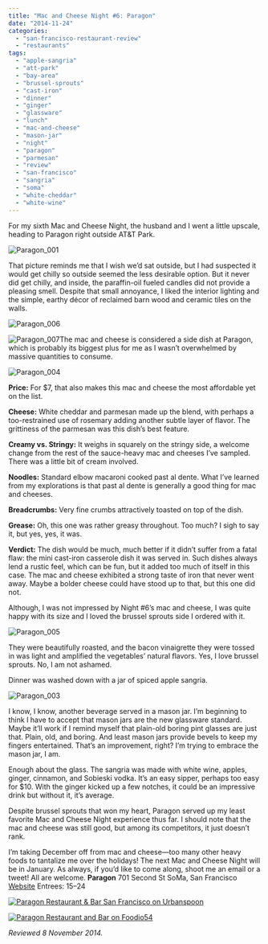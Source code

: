 ```yaml
---
title: "Mac and Cheese Night #6: Paragon"
date: "2014-11-24"
categories: 
  - "san-francisco-restaurant-review"
  - "restaurants"
tags: 
  - "apple-sangria"
  - "att-park"
  - "bay-area"
  - "brussel-sprouts"
  - "cast-iron"
  - "dinner"
  - "ginger"
  - "glassware"
  - "lunch"
  - "mac-and-cheese"
  - "mason-jar"
  - "night"
  - "paragon"
  - "parmesan"
  - "review"
  - "san-francisco"
  - "sangria"
  - "soma"
  - "white-cheddar"
  - "white-wine"
---
```


For my sixth Mac and Cheese Night, the husband and I went a little upscale, heading to Paragon right outside AT&T Park.

![Paragon_001](http://s3.amazonaws.com/thegourmez-wpmedia/2014/11/Paragon_001-500x344.jpg)

That picture reminds me that I wish we’d sat outside, but I had suspected it would get chilly so outside seemed the less desirable option. But it never did get chilly, and inside, the paraffin-oil fueled candles did not provide a pleasing smell. Despite that small annoyance, I liked the interior lighting and the simple, earthy décor of reclaimed barn wood and ceramic tiles on the walls.

![Paragon_006](http://s3.amazonaws.com/thegourmez-wpmedia/2014/11/Paragon_006-500x332.jpg)

![Paragon_007](http://s3.amazonaws.com/thegourmez-wpmedia/2014/11/Paragon_007-500x332.jpg)The mac and cheese is considered a side dish at Paragon, which is probably its biggest plus for me as I wasn’t overwhelmed by massive quantities to consume.

![Paragon_004](http://s3.amazonaws.com/thegourmez-wpmedia/2014/11/Paragon_004-500x332.jpg)

**Price:** For $7, that also makes this mac and cheese the most affordable yet on the list.

**Cheese:** White cheddar and parmesan made up the blend, with perhaps a too-restrained use of rosemary adding another subtle layer of flavor. The grittiness of the parmesan was this dish’s best feature.

**Creamy vs. Stringy:** It weighs in squarely on the stringy side, a welcome change from the rest of the sauce-heavy mac and cheeses I’ve sampled. There was a little bit of cream involved.

**Noodles:** Standard elbow macaroni cooked past al dente. What I’ve learned from my explorations is that past al dente is generally a good thing for mac and cheeses.

**Breadcrumbs:** Very fine crumbs attractively toasted on top of the dish.

**Grease:** Oh, this one was rather greasy throughout. Too much? I sigh to say it, but yes, yes, it was.

**Verdict:** The dish would be much, much better if it didn’t suffer from a fatal flaw: the mini cast-iron casserole dish it was served in. Such dishes always lend a rustic feel, which can be fun, but it added too much of itself in this case. The mac and cheese exhibited a strong taste of iron that never went away. Maybe a bolder cheese could have stood up to that, but this one did not.

Although, I was not impressed by Night #6’s mac and cheese, I was quite happy with its size and I loved the brussel sprouts side I ordered with it.

![Paragon_005](http://s3.amazonaws.com/thegourmez-wpmedia/2014/11/Paragon_005-332x500.jpg)

They were beautifully roasted, and the bacon vinaigrette they were tossed in was light and amplified the vegetables’ natural flavors. Yes, I love brussel sprouts. No, I am not ashamed.

Dinner was washed down with a jar of spiced apple sangria.

![Paragon_003](http://s3.amazonaws.com/thegourmez-wpmedia/2014/11/Paragon_003-332x500.jpg)

I know, I know, another beverage served in a mason jar. I’m beginning to think I have to accept that mason jars are the new glassware standard. Maybe it’ll work if I remind myself that plain-old boring pint glasses are just that. Plain, old, and boring. And least mason jars provide bevels to keep my fingers entertained. That’s an improvement, right? I’m trying to embrace the mason jar, I am.

Enough about the glass. The sangria was made with white wine, apples, ginger, cinnamon, and Sobieski vodka. It’s an easy sipper, perhaps too easy for $10. With the ginger kicked up a few notches, it could be an impressive drink but without it, it’s average.

Despite brussel sprouts that won my heart, Paragon served up my least favorite Mac and Cheese Night experience thus far. I should note that the mac and cheese was still good, but among its competitors, it just doesn’t rank.

I’m taking December off from mac and cheese—too many other heavy foods to tantalize me over the holidays! The next Mac and Cheese Night will be in January. As always, if you’d like to come along, shoot me an email or a tweet! All are welcome. **Paragon** 701 Second St SoMa, San Francisco [Website](http://paragonrestaurant.com/home.sanfrancisco) Entrees: $15–$24

[![Paragon Restaurant & Bar San Francisco on Urbanspoon](http://www.urbanspoon.com/b/link/88812/minilink.gif)](http://www.urbanspoon.com/r/6/88812/restaurant/SOMA/Paragon-Restaurant-Bar-San-Francisco-San-Francisco)

[![Paragon Restaurant and Bar on Foodio54](http://foodio54.com/images/badge-2-c360c.jpg)](http://foodio54.com/restaurant/San-Francisco-CA/c360c/Paragon-Restaurant-and-Bar)

_Reviewed 8 November 2014._
